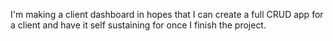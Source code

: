 I'm making a client dashboard in hopes that I can create a full CRUD app for a client and have it self sustaining for once I finish the project.
